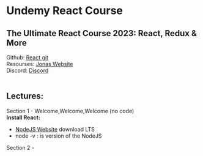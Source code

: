 <h1> Undemy React Course </h1>
<h2> The Ultimate React Course 2023: React, Redux & More</h2>

<span>
Github:
<a href="https://github.com/jonasschmedtmann/ultimate-react-course">React git</a>
</span>
<span>
<br>
Resourses:
<a href="https://codingheroes.io/resources/">Jonas Website</a>  
</span>
<span>
<br>
Discord:
<a href="https://discord.com/invite/uhMkpf4">Discord</a>  
</span>

<br>
<br>

<h2>Lectures: </h2>
Section 1 - Welcome,Welcome,Welcome (no code)
<br>
<span>
  <b>Install React:</b>
<ul>
  <li><a href="https://nodejs.org/en/">NodeJS Website</a> download LTS</li> 
  <li>node -v : is version of the NodeJS</li> 
</ul>
</span>
Section 2 - 

